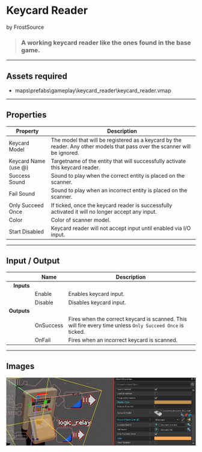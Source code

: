 # Keycard Reader
by FrostSource

> ### A working keycard reader like the ones found in the base game.

---

## Assets required

- maps\prefabs\gameplay\keycard_reader\keycard_reader.vmap

---

## Properties

| Property | Description |
| - | - |
| Keycard Model | The model that will be registered as a keycard by the reader. Any other models that pass over the scanner will be ignored.
| Keycard Name (use @) | Targetname of the entity that will successfully activate this keycard reader.
| Success Sound | Sound to play when the correct entity is placed on the scanner.
| Fail Sound | Sound to play when an incorrect entity is placed on the scanner.
| Only Succeed Once | If ticked, once the keycard reader is successfully activated it will no longer accept any input.
| Color | Color of scanner model.
| Start Disabled | Keycard reader will not accept input until enabled via I/O input.

---

## Input / Output

|| Name | Description |
| -: | - | - |
| **Inputs**
|| Enable | Enables keycard input.
|| Disable | Disables keycard input.
| **Outputs**
|| OnSuccess | Fires when the correct keycard is scanned. This will fire every time unless `Only Succeed Once` is ticked.
|| OnFail | Fires when an incorrect keycard is scanned.

---

## Images

![Example image](example_image.jpg)